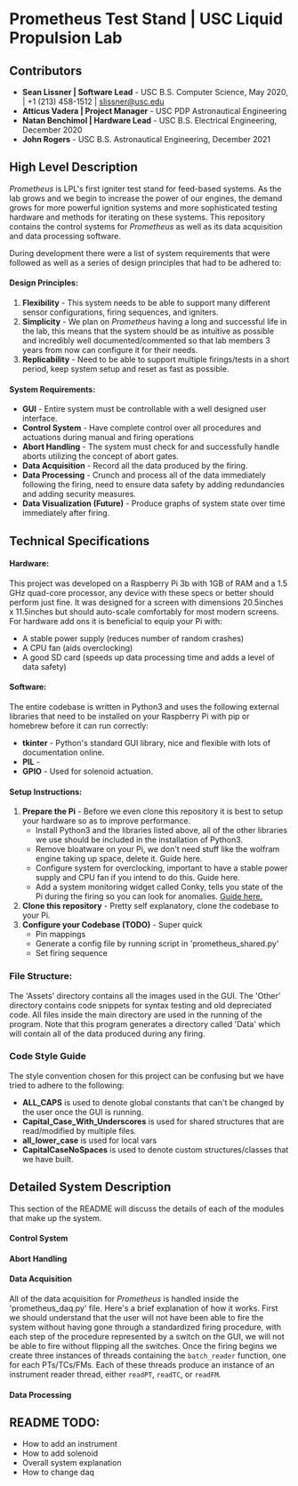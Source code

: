 # Prometheus Test Stand | USC Liquid Propulsion Lab

## Contributors
- **Sean Lissner | Software Lead** - USC B.S. Computer Science, May 2020, | +1 (213) 458-1512 | slissner@usc.edu
- **Atticus Vadera | Project Manager** - USC PDP Astronautical Engineering
- **Natan Benchimol | Hardware Lead** -  USC B.S. Electrical Engineering, December 2020
- **John Rogers** -  USC B.S. Astronautical Engineering, December 2021

## High Level Description
_Prometheus_ is LPL's first igniter test stand for feed-based systems. As the lab grows and we begin to increase the power 
of our engines, the demand grows for more powerful ignition systems and more sophisticated testing hardware and methods 
for iterating on these systems. This repository contains the control systems for _Prometheus_ as well as its data acquisition
and data processing software.

During development there were a list of system requirements that were followed as well as a series of design principles
that had to be adhered to:

#### Design Principles:
1. __Flexibility__ - This system needs to be able to support many different sensor configurations, firing sequences,
and igniters.
2. __Simplicity__ - We plan on _Prometheus_ having a long and successful life in the lab, this means that the system 
should be as intuitive as possible and incredibly well documented/commented so that lab members 3 years from now can 
configure it for their needs.
3. __Replicability__ - Need to be able to support multiple firings/tests in a short period, keep system setup and reset
as fast as possible.

#### System Requirements:
* __GUI__ - Entire system must be controllable with a well designed user interface. 
* __Control System__ - Have complete control over all procedures and actuations during manual and firing operations 
* __Abort Handling__ - The system must check for and successfully handle aborts utilizing the concept of abort gates.
* __Data Acquisition__ - Record all the data produced by the firing. 
* __Data Processing__ - Crunch and process all of the data immediately following the firing, need to ensure data safety
by adding redundancies and adding security measures.
* __Data Visualization (Future)__ - Produce graphs of system state over time immediately after firing.

## Technical Specifications
#### Hardware:
This project was developed on a Raspberry Pi 3b with 1GB of RAM and a 1.5 GHz quad-core processor, any device with these
specs or better should perform just fine. It was designed for a screen with dimensions 20.5inches x 11.5inches but 
should auto-scale comfortably for most modern screens. For hardware add ons it is beneficial to equip your Pi with:
- A stable power supply (reduces number of random crashes)
- A CPU fan (aids overclocking)
- A good SD card (speeds up data processing time and adds a level of data safety)

#### Software:
The entire codebase is written in Python3 and uses the following external libraries that need to be installed on your
Raspberry Pi with pip or homebrew before it can run correctly:
- __tkinter__ - Python's standard GUI library, nice and flexible with lots of documentation online.
- __PIL__ - 
- __GPIO__ - Used for solenoid actuation.

#### Setup Instructions:
1. __Prepare the Pi__ - Before we even clone this repository it is best to setup your hardware so as to improve
 performance.
   - Install Python3 and the libraries listed above, all of the other libraries we use should be included in the
   installation of Python3.
   - Remove bloatware on your Pi, we don't need stuff like the wolfram engine taking up space, delete it. Guide here.
   - Configure system for overclocking, important to have a stable power supply and CPU fan if you intend to do this. Guide 
   here.
   - Add a system monitoring widget called Conky, tells you state of the Pi during the firing so you can look for
    anomalies. [Guide here.](https://www.novaspirit.com/2017/02/23/desktop-widget-raspberry-pi-using-conky/)
2. __Clone this repository__ - Pretty self explanatory, clone the codebase to your Pi.
3. __Configure your Codebase (TODO)__ - Super quick
   - Pin mappings
   - Generate a config file by running script in 'prometheus_shared.py'
   - Set firing sequence
    
### File Structure:
The 'Assets' directory contains all the images used in the GUI.
The 'Other' directory contains code snippets for syntax testing and old depreciated code.
All files inside the main directory are used in the running of the program.
Note that this program generates a directory called 'Data' which will contain all of the data produced during any firing.
  
### Code Style Guide
The style convention chosen for this project can be confusing but we have tried to adhere to the following: 
- **ALL_CAPS** is used to denote global constants that can't be changed by the user once the GUI is running.
- **Capital_Case_With_Underscores** is used for shared structures that are read/modified by multiple files.
- **all_lower_case** is used for local vars
- **CapitalCaseNoSpaces** is used to denote custom structures/classes that we have built. 


## Detailed System Description
This section of the README will discuss the details of each of the modules that make up the system.

#### Control System

#### Abort Handling

#### Data Acquisition
All of the data acquisition for _Prometheus_ is handled inside the 'prometheus_daq.py' file. Here's a brief explanation
of how it works. First we should understand that the user will not have been able to fire the system without having gone
through a standardized firing procedure, with each step of the procedure represented by a switch on the GUI, we will not
be able to fire without flipping all the switches. Once the firing begins we create three instances of threads containing
the `batch_reader` function, one for each PTs/TCs/FMs. Each of these threads produce an instance of an instrument reader
thread, either `readPT`, `readTC`, or `readFM`. 

#### Data Processing


## README TODO:
- How to add an instrument
- How to add solenoid
- Overall system explanation
- How to change daq